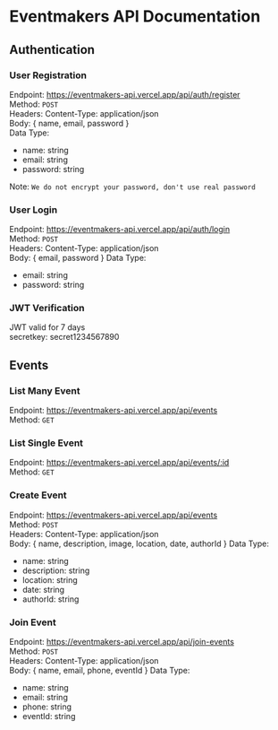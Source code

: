 # Eventmakers API Documentation

## Authentication

### User Registration

Endpoint: https://eventmakers-api.vercel.app/api/auth/register <br>
Method: `POST` <br>
Headers: Content-Type: application/json <br>
Body: { name, email, password } <br>
Data Type:

- name: string
- email: string
- password: string

Note: `We do not encrypt your password, don't use real password`

### User Login

Endpoint: https://eventmakers-api.vercel.app/api/auth/login <br>
Method: `POST` <br>
Headers: Content-Type: application/json <br>
Body: { email, password }
Data Type:

- email: string
- password: string

### JWT Verification

JWT valid for 7 days <br>
secretkey: secret1234567890

## Events

### List Many Event

Endpoint: https://eventmakers-api.vercel.app/api/events <br>
Method: `GET`

### List Single Event

Endpoint: https://eventmakers-api.vercel.app/api/events/:id <br>
Method: `GET`

### Create Event

Endpoint: https://eventmakers-api.vercel.app/api/events <br>
Method: `POST` <br>
Headers: Content-Type: application/json <br>
Body: { name, description, image, location, date, authorId }
Data Type:

- name: string
- description: string
- location: string
- date: string
- authorId: string

### Join Event

Endpoint: https://eventmakers-api.vercel.app/api/join-events <br>
Method: `POST` <br>
Headers: Content-Type: application/json <br>
Body: { name, email, phone, eventId }
Data Type:

- name: string
- email: string
- phone: string
- eventId: string
